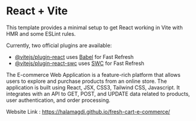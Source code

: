 # React + Vite

This template provides a minimal setup to get React working in Vite with HMR and some ESLint rules.

Currently, two official plugins are available:

- [@vitejs/plugin-react](https://github.com/vitejs/vite-plugin-react/blob/main/packages/plugin-react/README.md) uses [Babel](https://babeljs.io/) for Fast Refresh
- [@vitejs/plugin-react-swc](https://github.com/vitejs/vite-plugin-react-swc) uses [SWC](https://swc.rs/) for Fast Refresh

The E-commerce Web Application is a feature-rich platform that allows users to explore and purchase products from an online store. The application is built using React, JSX, CSS3, Tailwind CSS, Javascript. It integrates with an API to GET, POST, and UPDATE data related to products, user authentication, and order processing.

Website Link : https://halamagdi.github.io/fresh-cart-e-commerce/

